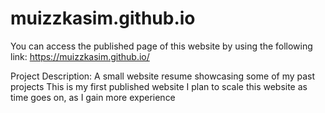 # muizzkasim.github.io
You can access the published page of this website by using the following link:
https://muizzkasim.github.io/

Project Description:
A small website resume showcasing some of my past projects 
This is my first published website
I plan to scale this website as time goes on, as I gain more experience
